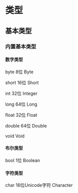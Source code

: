 # 类型

## 基本类型

### 内置基本类型

#### 数字类型

byte			8位				Byte

short       		16位			Short

int				32位			Integer

long			64位			Long

float			32位			Float

double			64位			Double

void							Void

#### 布尔类型

bool			1位				Boolean

#### 字符类型

char			16位Unicode字符 Character



